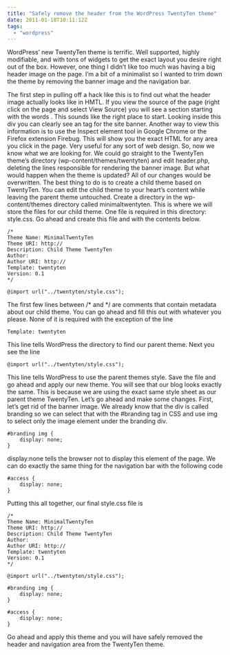 ```yaml
---
title: "Safely remove the header from the WordPress TwentyTen theme"
date: 2011-01-18T10:11:12Z
tags:
  - "wordpress"
---
```


WordPress’ new TwentyTen theme is terrific. Well supported, highly modifiable, and with tons of widgets to get the exact layout you desire right out of the box. However, one thing I didn’t like too much was having a big header image on the page. I’m a bit of a minimalist so I wanted to trim down the theme by removing the banner image and the navigation bar. 

<!--more-->

The first step in pulling off a hack like this is to find out what the header image actually looks like in HMTL. If you view the source of the page (right click on the page and select View Source) you will see a section starting with the words . This sounds like the right place to start. Looking inside this div you can clearly see an tag for the site banner. Another way to view this information is to use the Inspect element tool in Google Chrome or the Firefox extension Firebug. This will show you the exact HTML for any area you click in the page. Very useful for any sort of web design. So, now we know what we are looking for. We could go straight to the TwentyTen theme’s directory (wp-content/themes/twentyten) and edit header.php, deleting the lines responsible for rendering the banner image. But what would happen when the theme is updated? All of our changes would be overwritten. The best thing to do is to create a child theme based on TwentyTen. You can edit the child theme to your heart’s content while leaving the parent theme untouched. Create a directory in the wp-content/themes directory called minimaltwentyten. This is where we will store the files for our child theme. One file is required in this directory: style.css. Go ahead and create this file and with the contents below.

    /*
    Theme Name: MinimalTwentyTen
    Theme URI: http://
    Description: Child Theme TwentyTen
    Author:
    Author URI: http://
    Template: twentyten
    Version: 0.1
    */  
    
    @import url("../twentyten/style.css");

The first few lines between /* and */ are comments that contain metadata about our child theme. You can go ahead and fill this out with whatever you please. None of it is required with the exception of the line

    Template: twentyten

This line tells WordPress the directory to find our parent theme. Next you see the line

    @import url("../twentyten/style.css");

This line tells WordPress to use the parent themes style. Save the file and go ahead and apply our new theme. You will see that our blog looks exactly the same. This is because we are using the exact same style sheet as our parent theme TwentyTen. Let’s go ahead and make some changes. First, let’s get rid of the banner image. We already know that the div is called branding so we can select that with the #branding tag in CSS and use img to select only the image element under the branding div.

    #branding img {
        display: none;
    }

display:none tells the browser not to display this element of the page. We can do exactly the same thing for the navigation bar with the following code

    #access {
        display: none;
    }

Putting this all together, our final style.css file is

    /*
    Theme Name: MinimalTwentyTen
    Theme URI: http://
    Description: Child Theme TwentyTen
    Author:
    Author URI: http://
    Template: twentyten
    Version: 0.1
    */  
    
    @import url("../twentyten/style.css");  
    
    #branding img {
        display: none;
    }  
    
    #access {
        display: none;
    }

Go ahead and apply this theme and you will have safely removed the header and navigation area from the TwentyTen theme.
